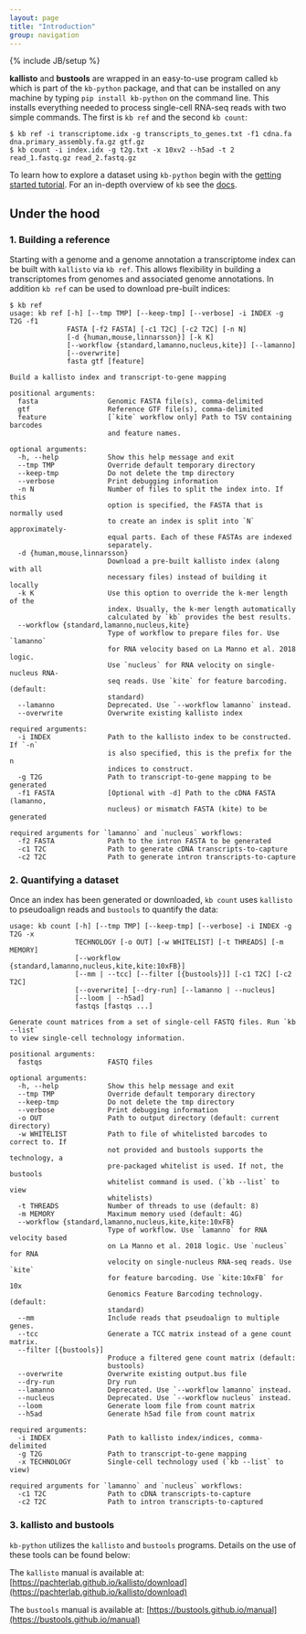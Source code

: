 ```yaml
---
layout: page
title: "Introduction"
group: navigation
---
```


{% include JB/setup %}

__kallisto__ and __bustools__ are wrapped in an easy-to-use program called `kb` which is part of the `kb-python` package, and that can be installed on any machine by typing `pip install kb-python` on the command line. This installs everything needed to process single-cell RNA-seq reads with two simple commands. The first is `kb ref` and the second `kb count`:

```
$ kb ref -i transcriptome.idx -g transcripts_to_genes.txt -f1 cdna.fa dna.primary_assembly.fa.gz gtf.gz
$ kb count -i index.idx -g t2g.txt -x 10xv2 --h5ad -t 2 read_1.fastq.gz read_2.fastq.gz
```

To learn how to explore a dataset using `kb-python` begin with the [getting started tutorial](https://colab.research.google.com/github/pachterlab/kallistobustools/blob/master/notebooks/kb_standard.ipynb). For an in-depth overview of `kb` see the [docs](https://kb-python.readthedocs.io/en/latest/index.html).

## Under the hood
### 1. Building a reference
Starting with a genome and a genome annotation a transcriptome index  can be built with `kallisto` via `kb ref`. This allows flexibility in building a transcriptomes from genomes and associated genome annotations. In addition `kb ref` can be used to download pre-built indices:

```
$ kb ref
usage: kb ref [-h] [--tmp TMP] [--keep-tmp] [--verbose] -i INDEX -g T2G -f1
              FASTA [-f2 FASTA] [-c1 T2C] [-c2 T2C] [-n N]
              [-d {human,mouse,linnarsson}] [-k K]
              [--workflow {standard,lamanno,nucleus,kite}] [--lamanno]
              [--overwrite]
              fasta gtf [feature]

Build a kallisto index and transcript-to-gene mapping

positional arguments:
  fasta                 Genomic FASTA file(s), comma-delimited
  gtf                   Reference GTF file(s), comma-delimited
  feature               [`kite` workflow only] Path to TSV containing barcodes
                        and feature names.

optional arguments:
  -h, --help            Show this help message and exit
  --tmp TMP             Override default temporary directory
  --keep-tmp            Do not delete the tmp directory
  --verbose             Print debugging information
  -n N                  Number of files to split the index into. If this
                        option is specified, the FASTA that is normally used
                        to create an index is split into `N` approximately-
                        equal parts. Each of these FASTAs are indexed
                        separately.
  -d {human,mouse,linnarsson}
                        Download a pre-built kallisto index (along with all
                        necessary files) instead of building it locally
  -k K                  Use this option to override the k-mer length of the
                        index. Usually, the k-mer length automatically
                        calculated by `kb` provides the best results.
  --workflow {standard,lamanno,nucleus,kite}
                        Type of workflow to prepare files for. Use `lamanno`
                        for RNA velocity based on La Manno et al. 2018 logic.
                        Use `nucleus` for RNA velocity on single-nucleus RNA-
                        seq reads. Use `kite` for feature barcoding. (default:
                        standard)
  --lamanno             Deprecated. Use `--workflow lamanno` instead.
  --overwrite           Overwrite existing kallisto index

required arguments:
  -i INDEX              Path to the kallisto index to be constructed. If `-n`
                        is also specified, this is the prefix for the n
                        indices to construct.
  -g T2G                Path to transcript-to-gene mapping to be generated
  -f1 FASTA             [Optional with -d] Path to the cDNA FASTA (lamanno,
                        nucleus) or mismatch FASTA (kite) to be generated

required arguments for `lamanno` and `nucleus` workflows:
  -f2 FASTA             Path to the intron FASTA to be generated
  -c1 T2C               Path to generate cDNA transcripts-to-capture
  -c2 T2C               Path to generate intron transcripts-to-capture
```

### 2. Quantifying a dataset
Once an index has been generated or downloaded, `kb count` uses `kallisto` to pseudoalign reads and `bustools` to quantify the data: 
```
usage: kb count [-h] [--tmp TMP] [--keep-tmp] [--verbose] -i INDEX -g T2G -x
                TECHNOLOGY [-o OUT] [-w WHITELIST] [-t THREADS] [-m MEMORY]
                [--workflow {standard,lamanno,nucleus,kite,kite:10xFB}]
                [--mm | --tcc] [--filter [{bustools}]] [-c1 T2C] [-c2 T2C]
                [--overwrite] [--dry-run] [--lamanno | --nucleus]
                [--loom | --h5ad]
                fastqs [fastqs ...]

Generate count matrices from a set of single-cell FASTQ files. Run `kb --list`
to view single-cell technology information.

positional arguments:
  fastqs                FASTQ files

optional arguments:
  -h, --help            Show this help message and exit
  --tmp TMP             Override default temporary directory
  --keep-tmp            Do not delete the tmp directory
  --verbose             Print debugging information
  -o OUT                Path to output directory (default: current directory)
  -w WHITELIST          Path to file of whitelisted barcodes to correct to. If
                        not provided and bustools supports the technology, a
                        pre-packaged whitelist is used. If not, the bustools
                        whitelist command is used. (`kb --list` to view
                        whitelists)
  -t THREADS            Number of threads to use (default: 8)
  -m MEMORY             Maximum memory used (default: 4G)
  --workflow {standard,lamanno,nucleus,kite,kite:10xFB}
                        Type of workflow. Use `lamanno` for RNA velocity based
                        on La Manno et al. 2018 logic. Use `nucleus` for RNA
                        velocity on single-nucleus RNA-seq reads. Use `kite`
                        for feature barcoding. Use `kite:10xFB` for 10x
                        Genomics Feature Barcoding technology. (default:
                        standard)
  --mm                  Include reads that pseudoalign to multiple genes.
  --tcc                 Generate a TCC matrix instead of a gene count matrix.
  --filter [{bustools}]
                        Produce a filtered gene count matrix (default:
                        bustools)
  --overwrite           Overwrite existing output.bus file
  --dry-run             Dry run
  --lamanno             Deprecated. Use `--workflow lamanno` instead.
  --nucleus             Deprecated. Use `--workflow nucleus` instead.
  --loom                Generate loom file from count matrix
  --h5ad                Generate h5ad file from count matrix

required arguments:
  -i INDEX              Path to kallisto index/indices, comma-delimited
  -g T2G                Path to transcript-to-gene mapping
  -x TECHNOLOGY         Single-cell technology used (`kb --list` to view)

required arguments for `lamanno` and `nucleus` workflows:
  -c1 T2C               Path to cDNA transcripts-to-capture
  -c2 T2C               Path to intron transcripts-to-captured
```

### 3. kallisto and bustools
`kb-python` utilizes the `kallisto` and `bustools` programs. Details on the use of these tools can be found below:

The `kallisto` manual is available at: [https://pachterlab.github.io/kallisto/download](https://pachterlab.github.io/kallisto/download)

The `bustools` manual is available at: [https://bustools.github.io/manual](https://bustools.github.io/manual)
